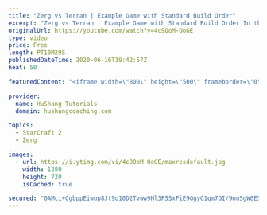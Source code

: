```yaml
---
title: "Zerg vs Terran | Example Game with Standard Build Order"
excerpt: "Zerg vs Terran | Example Game with Standard Build Order In this guide we learn how to defend early Terran attacks.  Coaching -------------------------------------------------------------------------- Interested in Starcraft lessons? Check out my website! I would love to help you improve and reach your"
originalUrl: https://youtube.com/watch?v=4c9OoM-OoGE
type: video
price: Free
length: PT10M29S
publishedDateTime: 2020-06-16T19:42:57Z
heat: 50

featuredContent: "<iframe width=\"800\" height=\"500\" frameborder=\"0\" src=\"https://www.youtube.com/embed/4c9OoM-OoGE\" allow=\"accelerometer; autoplay; encrypted-media; gyroscope; picture-in-picture\" allowfullscreen></iframe>"

provider:
  name: HuShang Tutorials
  domain: hushangcoaching.com

topics:
  - StarCraft 2
  - Zerg

images:
  - url: https://i.ytimg.com/vi/4c9OoM-OoGE/maxresdefault.jpg
    width: 1280
    height: 720
    isCached: true

secured: "0AMci+CgbppEiwup8Jt9o10D2Tvww9Hl3F5SxFiE9GgyG1qm7OI/9onSgW6E57EMRT2+hZ01e63sPXOFVcJ34QWnx+rKbITyIGgvaulZlDk3U6/pU0Dy0Qj5KYtcfN71GOi+UOO+CsGmlMC87ycvhA1GvAJr4PZ8yO0mXZ//ZKMFfi8HJ6iSpLNt3F46lnTbagQYUKEC5kVLSdduEHTwCDxYO/SGesv8/3UWgTXcj7o/8b2/PdAXsR4IWs3GObO242x9v1y8rVHDFJ969M+i9P4IoXEVl9smuu8jS/S9b+cmhPq7QU8JVoS+LXN1dIqO0YNvqnQPmq1QaC371PAkoUe2O4P6FnVYUabDATPTpZtId+QOQnzTl+1OcUb3zi5vRvwhsmdThgg6WBhWaaQ7AlScnc0GpB6wJcXLEBOMY+c=;5ZbldRpeuJNh7dW/Il3SwA=="
---
```



